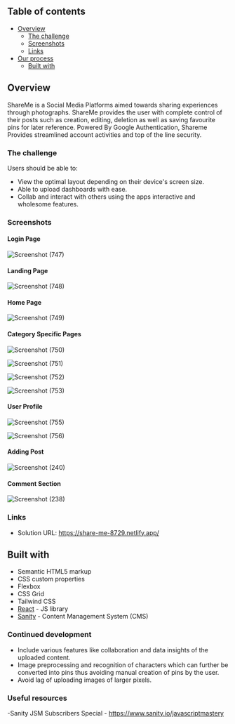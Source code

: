 ## Table of contents

- [Overview](#overview)
  - [The challenge](#the-challenge)
  - [Screenshots](#screenshots)
  - [Links](#links)
- [Our process](#my-process)
  - [Built with](#built-with)
 
## Overview
ShareMe is a Social Media Platforms aimed towards sharing experiences through photographs.
ShareMe provides the user with complete control of their posts such as creation, editing, deletion as well as saving favourite pins for later reference.
Powered By Google Authentication, Shareme Provides streamlined account activities and top of the line security.
### The challenge

Users should be able to:

- View the optimal layout depending on their device's screen size.
- Able to upload dashboards with ease.
- Collab and interact with others using the apps interactive and wholesome features.

### Screenshots


#### Login Page

![Screenshot (747)](https://user-images.githubusercontent.com/61611882/162573106-057d65ca-c62e-44c8-a8e7-c3ca4dc97d82.png)

#### Landing Page

![Screenshot (748)](https://user-images.githubusercontent.com/61611882/162573287-7de9d454-65bb-41b8-91cb-b948fd28d340.png)

#### Home Page

![Screenshot (749)](https://user-images.githubusercontent.com/61611882/162573300-6d4d48cf-bfc7-434d-b11d-27ab998a6fbb.png)

#### Category Specific Pages


![Screenshot (750)](https://user-images.githubusercontent.com/61611882/162573360-8b10d17f-a7fe-4406-aaf7-2bf3275dfb03.png)


![Screenshot (751)](https://user-images.githubusercontent.com/61611882/162573366-e9e5ab17-628b-4256-98fe-6c12d926b492.png)

![Screenshot (752)](https://user-images.githubusercontent.com/61611882/162573378-4cf7e495-02ad-4a5a-9166-5cc385451f63.png)


![Screenshot (753)](https://user-images.githubusercontent.com/61611882/162573390-d9947c9c-7b83-4a10-ae7f-13ac23c91b4b.png)


#### User Profile

![Screenshot (755)](https://user-images.githubusercontent.com/61611882/162573437-b65cdb4f-b298-458b-acfd-c742882d91fd.png)


![Screenshot (756)](https://user-images.githubusercontent.com/61611882/162573444-a924fbdb-bafd-4902-a79c-d3661665dc41.png)

#### Adding Post

![Screenshot (240)](https://user-images.githubusercontent.com/52795682/162575030-87cba366-e94d-4931-94a5-098e99bf7d6d.png)


#### Comment Section

![Screenshot (238)](https://user-images.githubusercontent.com/52795682/162574919-0bf83e08-6620-4491-bfa1-43f5fb61e0aa.png)



### Links

- Solution URL: https://share-me-8729.netlify.app/


## Built with

- Semantic HTML5 markup
- CSS custom properties
- Flexbox
- CSS Grid
- Tailwind CSS
- [React](https://reactjs.org/) - JS library
- [Sanity](https://www.sanity.io) - Content Management System (CMS)

### Continued development
- Include various features like collaboration and data insights of the uploaded content.
- Image preprocessing and recognition of characters which can further be converted into pins thus avoiding manual creation of pins by the user.
- Avoid lag of uploading images of larger pixels.

### Useful resources


-Sanity JSM Subscribers Special - https://www.sanity.io/javascriptmastery 

